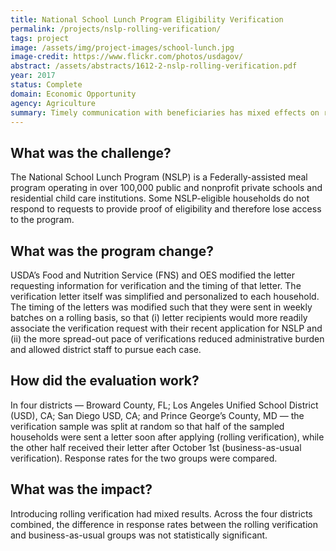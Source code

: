 ```yaml
---
title: National School Lunch Program Eligibility Verification
permalink: /projects/nslp-rolling-verification/
tags: project
image: /assets/img/project-images/school-lunch.jpg
image-credit: https://www.flickr.com/photos/usdagov/
abstract: /assets/abstracts/1612-2-nslp-rolling-verification.pdf
year: 2017
status: Complete
domain: Economic Opportunity
agency: Agriculture
summary: Timely communication with beneficiaries has mixed effects on response rates.
---
```

## What was the challenge?

The National School Lunch Program (NSLP) is a Federally-assisted meal program operating in over 100,000 public and nonprofit private schools and residential child care institutions. Some NSLP-eligible households do not respond to requests to provide proof of eligibility and therefore lose access to the program.

## What was the program change?

USDA’s Food and Nutrition Service (FNS) and OES modified the letter requesting information for verification and the timing of that letter. The verification letter itself was simplified and personalized to each household. The timing of the letters was modified such that they were sent in weekly batches on a rolling basis, so that (i) letter recipients would more readily associate the verification request with their recent application for NSLP and (ii) the more spread-out pace of verifications reduced administrative burden and allowed district staff to pursue each case.

## How did the evaluation work?

In four districts — Broward County, FL; Los Angeles Unified School District (USD), CA; San Diego USD, CA; and Prince George’s County, MD — the verification sample was split at random so that half of the sampled households were sent a letter soon after applying (rolling verification), while the other half received their letter after October 1st (business-as-usual verification). Response rates for the two groups were compared.

## What was the impact?

Introducing rolling verification had mixed results. Across the four districts combined, the difference in response rates between the rolling verification and business-as-usual groups was not statistically significant.
